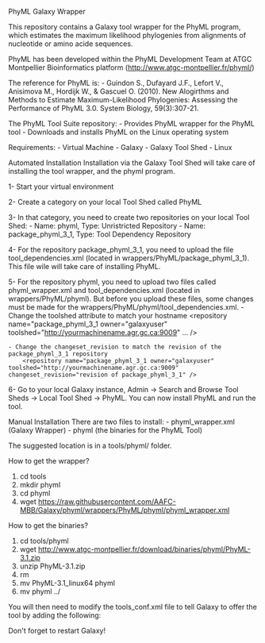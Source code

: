 PhyML Galaxy Wrapper

This repository contains a Galaxy tool wrapper for the PhyML program, which estimates the maximum likelihood phylogenies from alignments of nucleotide or amino acide sequences. 

PhyML has been developed within the PhyML Development Team at ATGC Montpellier Bioinformatics platform (http://www.atgc-montpellier.fr/phyml/)

The reference for PhyML is:
	- Guindon S., Dufayard J.F., Lefort V., Anisimova M., Hordijk W., & Gascuel O. (2010). New Alogirthms and Methods to Estimate Maximum-Likelihood Phylogenies: Assessing the Performance of PhyML 3.0. System Biology, 59(3):307-21.

The PhyML Tool Suite repository:
	- Provides PhyML wrapper for the PhyML tool
	- Downloads and installs PhyML on the Linux operating system

Requirements:
	- Virtual Machine
	- Galaxy
	- Galaxy Tool Shed
	- Linux 



Automated Installation
Installation via the Galaxy Tool Shed will take care of installing the tool wrapper, and the phyml program. 

1- Start your virtual environment

2- Create a category on your local Tool Shed called PhyML

3- In that category, you need to create two repositories on your local Tool Shed:
	- Name: phyml, Type: Unristricted Repository
	- Name: package_phyml_3_1, Type: Tool Dependency Repository

4- For the repository package_phyml_3_1, you need to upload the file tool_dependencies.xml (located in wrappers/PhyML/package_phyml_3_1). This file wile will take care of installing PhyML.

5- For the repository phyml, you need to upload two files called phyml_wrapper.xml and tool_dependencies.xml (located in wrappers/PhyML/phyml). But before you upload these files, some changes must be made for the wrappers/PhyML/phyml/tool_dependencies.xml. 
	- Change the toolshed attribute to match your hostname
		<repository name="package_phyml_3_1 owner="galaxyuser" toolshed="http://yourmachinename.agr.gc.ca:9009" ... />

	- Change the changeset_revision to match the revision of the package_phyml_3_1 repository
		<repository name="package_phyml_3_1 owner="galaxyuser" toolshed="http://yourmachinename.agr.gc.ca:9009" changeset_revision="revision of package_phyml_3_1" />
	

6- Go to your local Galaxy instance, Admin -> Search and Browse Tool Sheds -> Local Tool Shed -> PhyML. You can now install PhyML and run the tool. 



Manual Installation
There are two files to install:
	- phyml_wrapper.xml (Galaxy Wrapper)
	- phyml (the binaries for the PhyML Tool)

The suggested location is in a tools/phyml/ folder. 

How to get the wrapper?
1. cd tools
2. mkdir phyml
3. cd phyml
4. wget https://raw.githubusercontent.com/AAFC-MBB/Galaxy/phyml/wrappers/PhyML/phyml/phyml_wrapper.xml

How to get the binaries?
1. cd tools/phyml
2. wget http://www.atgc-montpellier.fr/download/binaries/phyml/PhyML-3.1.zip
3. unzip PhyML-3.1.zip
4. rm <everything except PhyML-3.1_linux64>
5. mv PhyML-3.1_linux64 phyml
6. mv phyml ../ 

You will then need to modify the tools_conf.xml file to tell Galaxy to offer the tool by adding the following:
<section id="phyml" name="Phylogeny Maximum Likelihood">
    <tool file="phyml/phyml_wrapper.xml" />
</section> 

Don't forget to restart Galaxy!

			




